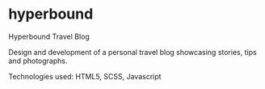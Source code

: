 # hyperbound
 Hyperbound Travel Blog
 
 
 Design and development of a personal travel blog showcasing stories, tips and photographs.

 Technologies used: HTML5, SCSS, Javascript
